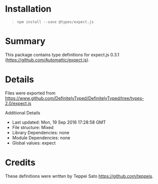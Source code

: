 # Installation
> `npm install --save @types/expect.js`

# Summary
This package contains type definitions for expect.js 0.3.1 (https://github.com/Automattic/expect.js).

# Details
Files were exported from https://www.github.com/DefinitelyTyped/DefinitelyTyped/tree/types-2.0/expect.js

Additional Details
 * Last updated: Mon, 19 Sep 2016 17:28:58 GMT
 * File structure: Mixed
 * Library Dependencies: none
 * Module Dependencies: none
 * Global values: expect

# Credits
These definitions were written by Teppei Sato <https://github.com/teppeis>.
